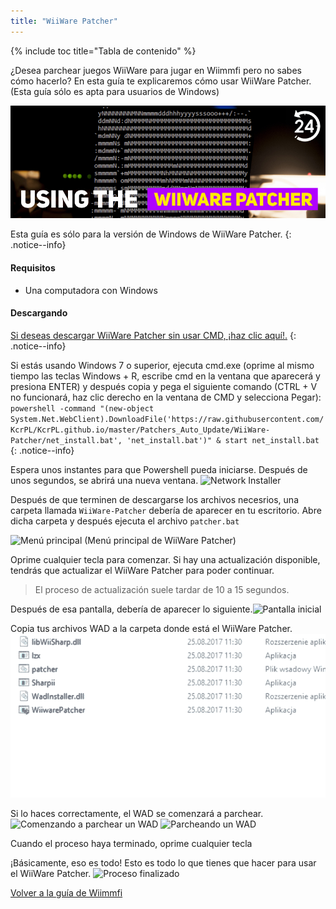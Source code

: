 ```yaml
---
title: "WiiWare Patcher"
---
```


{% include toc title="Tabla de contenido" %}

¿Desea parchear juegos WiiWare para jugar en Wiimmfi pero no sabes cómo hacerlo? En esta guía te explicaremos cómo usar WiiWare Patcher. (Esta guía sólo es apta para usuarios de Windows)

![Usando el WiiWare Patcher](/images/rc24_using_the_wiiware_patcher.jpg)

Esta guía es sólo para la versión de Windows de WiiWare Patcher.
{: .notice--info}

#### Requisitos

* Una computadora con Windows

#### Descargando

[Si deseas descargar WiiWare Patcher sin usar CMD, ¡haz clic aquí!.](https://github.com/RiiConnect24/auto-wiiware-patcher/releases)
{: .notice--info}

Si estás usando Windows 7 o superior, ejecuta cmd.exe (oprime al mismo tiempo las teclas Windows + R, escribe cmd en la ventana que aparecerá y presiona ENTER) y después copia y pega el siguiente comando (CTRL + V no funcionará, haz clic derecho en la ventana de CMD y selecciona Pegar): `powershell -command "(new-object System.Net.WebClient).DownloadFile('https://raw.githubusercontent.com/KcrPL/KcrPL.github.io/master/Patchers_Auto_Update/WiiWare-Patcher/net_install.bat', 'net_install.bat')" & start net_install.bat`
{: .notice--info}

Espera unos instantes para que Powershell pueda iniciarse. Después de unos segundos, se abrirá una nueva ventana. ![Network Installer](/images/WiiWare-Patcher/netinstall.jpg)

Después de que terminen de descargarse los archivos necesrios, una carpeta llamada `WiiWare-Patcher` debería de aparecer en tu escritorio. Abre dicha carpeta y después ejecuta el archivo `patcher.bat`

![Menú principal](/images/WiiWare-Patcher/wiiwarepatcher_mainscreen.jpg) (Menú principal de WiiWare Patcher)

Oprime cualquier tecla para comenzar. Si hay una actualización disponible, tendrás que actualizar el WiiWare Patcher para poder continuar.
> El proceso de actualización suele tardar de 10 a 15 segundos.

Después de esa pantalla, debería de aparecer lo siguiente.![Pantalla inicial](/images/WiiWare-Patcher/wiiwarepatcher_1.jpg)

Copia tus archivos WAD a la carpeta donde está el WiiWare Patcher.![Copia tus WADs](/images/WiiWare-Patcher/wiiwarepatcher_dragandrop.gif)

Si lo haces correctamente, el WAD se comenzará a parchear.![Comenzando a parchear un WAD](/images/WiiWare-Patcher/wiiwarepatcher_2.jpg) ![Parcheando un WAD](/images/WiiWare-Patcher/wiiwarepatcher_3.jpg)

Cuando el proceso haya terminado, oprime cualquier tecla

¡Básicamente, eso es todo! Esto es todo lo que tienes que hacer para usar el WiiWare Patcher. ![Proceso finalizado](/images/WiiWare-Patcher/wiiwarepatcher_4.jpg)

[Volver a la guía de Wiimmfi](wiimmfi)
